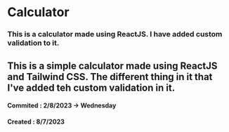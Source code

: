 # Calculator

### This is a calculator made using ReactJS. I have added custom validation to it. 
## This is a simple calculator made using ReactJS and Tailwind CSS. The different thing in it that I've added teh custom validation in it.


#### Commited : 2/8/2023 -> Wednesday
#### Created : 8/7/2023
